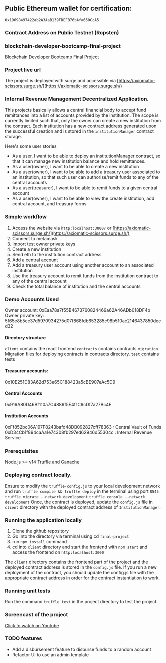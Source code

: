 ## Public Ethereum wallet for certification:
`0x19698497422ab2A3AaB139FDEFB76bAfa650CcA5`

### Contract Address on Public Testnet (Ropsten)

### blockchain-developer-bootcamp-final-project
Blockchain Developer Bootcamp Final Project

### Project live url
The project is deployed with surge and accessible via [https://axiomatic-scissors.surge.sh/](https://axiomatic-scissors.surge.sh/)

### Internal Revenue Management Decentralized Application.
This projects basically allows a central financial body to accept fund remittances into a list of accounts provided by the institution. The scope is currently limited such that, only the owner can create a new institution from the contract. Each institution has a new contract address generated upon the successful creation and is stored in the `institutionManager` contract storage.

Here's some user stories
- As a user, I want to be able to deploy an institutionManager contract, so that it can manage new institution balance and hold remittances.
- As a user(owner), I want to be able to create a new institution
- As a user(owner), I want to be able to add a treasury user associated to an institution, so that such user can authorise/remit funds to any of the central accounts
- As a user(treasurer), I want to be able to remit funds to a given central account
- As a user(owner), I want to be able to view the create institution, add central account, and treasury forms

### Simple workflow
1. Access the website via `http:localhost:3000/` or [https://axiomatic-scissors.surge.sh/](https://axiomatic-scissors.surge.sh/)
2. Connect to metamask
3. Import test owner private keys
4. Create a new institution
5. Send eth to the institution contract address
6. Add a central account 
7. Add a treasury user account using another account to an associated institution
8. Use the treasury account to remit funds from the institution contract to any of the central account
9. Check the total balance of institution and the central accounts
### Demo Accounts Used
Owner account: 0xEaa78a7f55B4673760824469a62A46ADb018DF4b
Owner private key: 5f65e8b5cc37d5970934275d07f868fdb653285c98b510ac2146437850decd32

#### Directory structure
`client` contains the react frontend 
`contracts` contains contracts
`migration` Migration files for deploying contracts in contracts directory.
`test` contains tests

#### Treasurer accounts: 
0x10E251D83A62d753e65C188423a5cBE907eAc5D9

#### Central Accounts
0x916A80D46Bf110a7C4889f5E4f1C9cDf7a27Bc4E

#### Institution Accounts
0xFf852bc06A197F8243bafd48DB092827cff78363 : Central Vault of Funds
0xD34Cb1f894caAa1e74308fb297ed62946d55304c : Internal Revenue Service

### Prerequisites 
Node.js >= v14
Truffle and Ganache

### Deploying contract locally.
Ensure to modify the `truffle-config.js` to your local development network and run `truffle compile && truffle deploy` in the terminal using port `8545`
`truffle migrate --network development`
`truffle console --network development`
Once, the contract is deployed, update the `config.js` file in `client` directory with the deployed contract address of `InstitutionManager`.
### Running the application locally
1. Clone the github repository
2. Go into the directory via terminal using cd `final-project` 
3. run `npm install` command
4. cd into `client` directory and start the frontend with `npm start` and access the frontend on `http:localhost:3000`

The `client` directory contains the frontend part of the project and the deployed contract address is stored in the `config.js` file.
If you run a new deployment of the contract, you should update the config.js file with the appropriate contract address in order for the contract instantiation to work.

### Running unit tests
Run the command `truffle test` in the project directory to test the project.

### Screencast of the project
[Click to watch on Youtube](https://youtu.be/2_moEDs6vG0)

### TODO features
* Add a disbursement feature to disburse funds to a random account
* Refactor UI to use an admin template